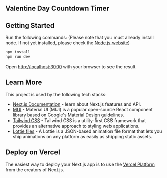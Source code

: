 ## Valentine Day Countdown Timer

## Getting Started

Run the following commands:
(Please note that you must already install node. If not yet installed, please check the [Node.js website](https://nodejs.org/en/download/))

```bash
npm install
npm run dev
```

Open [http://localhost:3000](http://localhost:3000) with your browser to see the result.

## Learn More

This project is used by the following tech stacks:

- [Next.js Documentation](https://nextjs.org/docs) - learn about Next.js features and API.
- [MUI](https://mui.com) - Material UI (MUI) is a popular open-source React component library based on Google's Material Design guidelines.
- [Tailwind CSS](https://tailwindcss.com) - Tailwind CSS is a utility-first CSS framework that provides an alternative approach to styling web applications.
- [Lottie files](https://lottiefiles.com) - A Lottie is a JSON-based animation file format that lets you ship animations on any platform as easily as shipping static assets.

## Deploy on Vercel

The easiest way to deploy your Next.js app is to use the [Vercel Platform](https://vercel.com/new?utm_medium=default-template&filter=next.js&utm_source=create-next-app&utm_campaign=create-next-app-readme) from the creators of Next.js.
